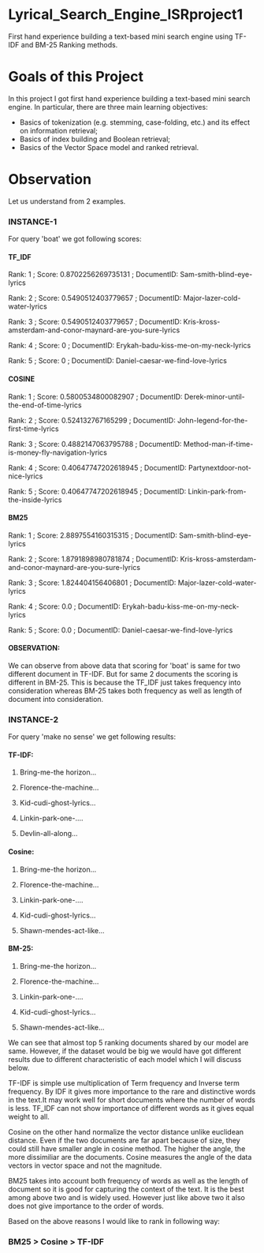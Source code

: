 # Lyrical_Search_Engine_ISRproject1
First hand experience building a text-based mini search engine using TF-IDF and BM-25 Ranking methods.

# Goals of this Project
In this project I got first hand experience building a text-based mini search engine. In particular, there are three main learning objectives: 
* Basics of tokenization (e.g. stemming, case-folding, etc.) and its effect on information retrieval; 
* Basics of index building and Boolean retrieval; 
* Basics of the Vector Space model and ranked retrieval.


# Observation
Let us understand from 2 examples.

### INSTANCE-1

For query 'boat' we got following scores:

#### TF_IDF

Rank: 1 ; Score: 0.8702256269735131 ; DocumentID: Sam-smith-blind-eye-lyrics

Rank: 2 ; Score: 0.5490512403779657 ; DocumentID: Major-lazer-cold-water-lyrics

Rank: 3 ; Score: 0.5490512403779657 ; DocumentID: Kris-kross-amsterdam-and-conor-maynard-are-you-sure-lyrics

Rank: 4 ; Score: 0 ; DocumentID: Erykah-badu-kiss-me-on-my-neck-lyrics

Rank: 5 ; Score: 0 ; DocumentID: Daniel-caesar-we-find-love-lyrics

#### COSINE

Rank: 1 ; Score: 0.5800534800082907 ; DocumentID: Derek-minor-until-the-end-of-time-lyrics

Rank: 2 ; Score: 0.524132767165299 ; DocumentID: John-legend-for-the-first-time-lyrics

Rank: 3 ; Score: 0.4882147063795788 ; DocumentID: Method-man-if-time-is-money-fly-navigation-lyrics

Rank: 4 ; Score: 0.40647747202618945 ; DocumentID: Partynextdoor-not-nice-lyrics

Rank: 5 ; Score: 0.40647747202618945 ; DocumentID: Linkin-park-from-the-inside-lyrics

#### BM25

Rank: 1 ; Score: 2.8897554160315315 ; DocumentID: Sam-smith-blind-eye-lyrics

Rank: 2 ; Score: 1.8791898980781874 ; DocumentID: Kris-kross-amsterdam-and-conor-maynard-are-you-sure-lyrics

Rank: 3 ; Score: 1.824404156406801 ; DocumentID: Major-lazer-cold-water-lyrics

Rank: 4 ; Score: 0.0 ; DocumentID: Erykah-badu-kiss-me-on-my-neck-lyrics

Rank: 5 ; Score: 0.0 ; DocumentID: Daniel-caesar-we-find-love-lyrics


#### OBSERVATION: 
We can observe from above data that scoring for 'boat' is same for two different document in TF-IDF. But for same 2 documents the scoring is different in BM-25. This is because the TF_IDF just takes frequency into consideration whereas BM-25 takes both frequency as well as length of document into consideration. 


### INSTANCE-2

For query 'make no sense' we get following results:

#### TF-IDF:

1) Bring-me-the horizon...

2) Florence-the-machine...

3) Kid-cudi-ghost-lyrics...

4) Linkin-park-one-....

5) Devlin-all-along...

#### Cosine:

1) Bring-me-the horizon...

2) Florence-the-machine...

3) Linkin-park-one-....

4) Kid-cudi-ghost-lyrics...

5) Shawn-mendes-act-like...

#### BM-25:

1) Bring-me-the horizon...

2) Florence-the-machine...

3) Linkin-park-one-....

4) Kid-cudi-ghost-lyrics...

5) Shawn-mendes-act-like...


We can see that almost top 5 ranking documents shared by our model are same. However, if the dataset would be big we would have got different results due to different characteristic of each model which I will discuss below.


TF-IDF is simple use multiplication of Term frequency and Inverse term frequency. By IDF it gives more importance to the rare and distinctive words in the text.It may work well for short documents where the number of words is less. TF_IDF can not show importance of different words as it gives equal weight to all. 

Cosine on the other hand normalize the vector distance unlike euclidean distance. Even if the two documents are far apart because of size, they could still have smaller angle in cosine method. The higher the angle, the more dissimiliar are the documents. Cosine measures the angle of the data vectors in vector space and not the magnitude.

BM25 takes into account both frequency of words as well as the length of document so it is good for capturing the context of the text. It is the best among above two and is widely used. However just like above two it also does not give importance to the order of words.

Based on the above reasons I would like to rank in following way:

### BM25 > Cosine > TF-IDF
